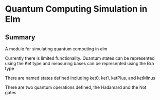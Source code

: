 # Quantum Computing Simulation in Elm

## Summary

A module for simulating quantum computing in elm

Currently there is limited functionality.  Quantum states can be represented using the Ket type and measuring bases can be represented using the Bra type

There are named states defined including ket0, ket1, ketPlus, and ketMinus

There are two quantum operations defined, the Hadamard and the Not gates
